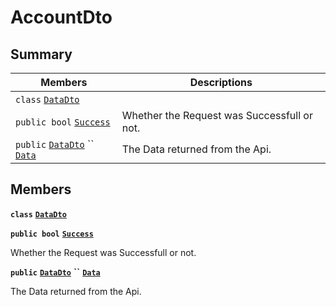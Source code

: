 # AccountDto

## Summary

| Members                                                                                                                                                                                                                                     | Descriptions                                |
| ------------------------------------------------------------------------------------------------------------------------------------------------------------------------------------------------------------------------------------------- | ------------------------------------------- |
| `class` [`DataDto`](AtomicMarketApiClient--Stats--AccountDto--DataDto.md)                                                                                                                                                                   |                                             |
| `public bool` [`Success`](AtomicMarketApiClient--Stats--AccountDto.md#class\_atomic\_market\_api\_client\_1\_1\_stats\_1\_1\_account\_dto\_1a506fb037fbb6bfe8f254c021a2c3cfac)                                                              | Whether the Request was Successfull or not. |
| `public` [`DataDto`](AtomicMarketApiClient--Stats--AccountDto--DataDto.md) `` [`Data`](AtomicMarketApiClient--Stats--AccountDto.md#class\_atomic\_market\_api\_client\_1\_1\_stats\_1\_1\_account\_dto\_1a65c0779654774581967081cf3136bd84) | The Data returned from the Api.             |

## Members

**`class`** [**`DataDto`**](AtomicMarketApiClient--Stats--AccountDto--DataDto.md)

**`public bool`** [**`Success`**](AtomicMarketApiClient--Stats--AccountDto.md#class\_atomic\_market\_api\_client\_1\_1\_stats\_1\_1\_account\_dto\_1a506fb037fbb6bfe8f254c021a2c3cfac)

Whether the Request was Successfull or not.

**`public`** [**`DataDto`**](AtomicMarketApiClient--Stats--AccountDto--DataDto.md) **``** [**`Data`**](AtomicMarketApiClient--Stats--AccountDto.md#class\_atomic\_market\_api\_client\_1\_1\_stats\_1\_1\_account\_dto\_1a65c0779654774581967081cf3136bd84)

The Data returned from the Api.
